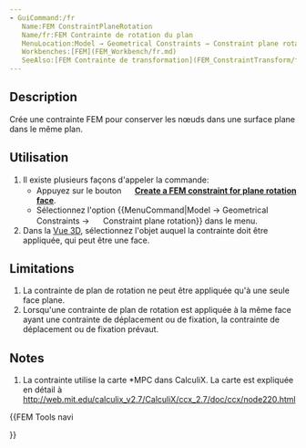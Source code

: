 ```yaml
---
- GuiCommand:/fr
   Name:FEM ConstraintPlaneRotation
   Name/fr:FEM Contrainte de rotation du plan
   MenuLocation:Model → Geometrical Constraints → Constraint plane rotation
   Workbenches:[FEM](FEM_Workbench/fr.md)
   SeeAlso:[FEM Contrainte de transformation](FEM_ConstraintTransform/fr.md)
---
```


## Description

Crée une contrainte FEM pour conserver les nœuds dans une surface plane dans le même plan.

## Utilisation

1.  Il existe plusieurs façons d\'appeler la commande:
    -   Appuyez sur le bouton **<img src="images/FEM_ConstraintPlaneRotation.svg" width=16px> [Create a FEM constraint for plane rotation face](FEM_ConstraintPlaneRotation/fr.md)**.
    -   Sélectionnez l\'option {{MenuCommand|Model → Geometrical Constraints → <img src="images/FEM_ConstraintPlaneRotation.svg" width=16px> Constraint plane rotation}} dans le menu.
2.  Dans la [Vue 3D](3D_view/fr.md), sélectionnez l\'objet auquel la contrainte doit être appliquée, qui peut être une face.

## Limitations

1.  La contrainte de plan de rotation ne peut être appliquée qu\'à une seule face plane.
2.  Lorsqu\'une contrainte de plan de rotation est appliquée à la même face ayant une contrainte de déplacement ou de fixation, la contrainte de déplacement ou de fixation prévaut.

## Notes

1.  La contrainte utilise la carte \*MPC dans CalculiX. La carte est expliquée en détail à <http://web.mit.edu/calculix_v2.7/CalculiX/ccx_2.7/doc/ccx/node220.html>





{{FEM Tools navi

}}  
